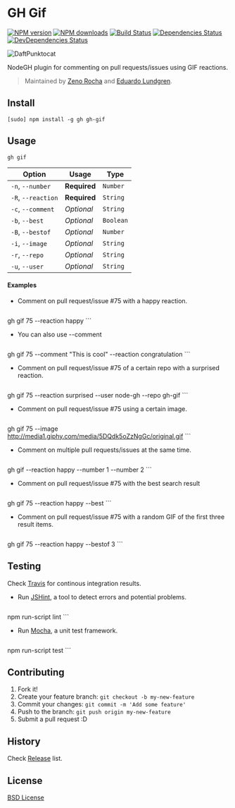 # GH Gif

[![NPM version](http://img.shields.io/npm/v/gh-gif.svg?style=flat)](http://npmjs.org/gh-gif)
[![NPM downloads](http://img.shields.io/npm/dm/gh-gif.svg?style=flat)](http://npmjs.org/gh-gif)
[![Build Status](http://img.shields.io/travis/node-gh/gh-gif/master.svg?style=flat)](https://travis-ci.org/node-gh/gh-gif)
[![Dependencies Status](http://img.shields.io/david/node-gh/gh-gif.svg?style=flat)](https://david-dm.org/node-gh/gh-gif)
[![DevDependencies Status](http://img.shields.io/david/dev/node-gh/gh-gif.svg?style=flat)](https://david-dm.org/node-gh/gh-gif#info=devDependencies)

![DaftPunktocat](https://cloud.githubusercontent.com/assets/398893/3528215/09d7c124-078d-11e4-8ed7-683d3a0936f6.gif)

NodeGH plugin for commenting on pull requests/issues using GIF reactions.

> Maintained by [Zeno Rocha](https://github.com/zenorocha) and [Eduardo Lundgren](https://github.com/eduardolundgren).

## Install

```
[sudo] npm install -g gh gh-gif
```

## Usage

```
gh gif
```

Option             | Usage        | Type
---                | ---          | ---
`-n`, `--number`   | **Required** | `Number`
`-R`, `--reaction` | **Required** | `String`
`-c`, `--comment`  | *Optional*   | `String`
`-b`, `--best`     | *Optional*   | `Boolean`
`-B`, `--bestof`   | *Optional*   | `Number`
`-i`, `--image`    | *Optional*   | `String`
`-r`, `--repo`     | *Optional*   | `String`
`-u`, `--user`     | *Optional*   | `String`

#### Examples

* Comment on pull request/issue #75 with a happy reaction.

    ```
gh gif 75 --reaction happy
    ```

* You can also use --comment

    ```
gh gif 75 --comment "This is cool" --reaction congratulation
    ```

* Comment on pull request/issue #75 of a certain repo with a surprised reaction.

    ```
gh gif 75 --reaction surprised --user node-gh --repo gh-gif
    ```

* Comment on pull request/issue #75 using a certain image.

    ```
gh gif 75 --image http://media1.giphy.com/media/5DQdk5oZzNgGc/original.gif
    ```

* Comment on multiple pull requests/issues at the same time.

	```
gh gif --reaction happy --number 1 --number 2
	```

* Comment on pull request/issue #75 with the best search result

    ```
gh gif 75 --reaction happy --best
    ```

* Comment on pull request/issue #75 with a random GIF of the first three result items.

    ```
gh gif 75 --reaction happy --bestof 3
    ```

## Testing

Check [Travis](https://travis-ci.org/node-gh/gh-gif) for continous integration results.

* Run [JSHint](http://www.jshint.com/), a tool to detect errors and potential problems.

    ```
npm run-script lint
    ```

* Run [Mocha](http://visionmedia.github.io/mocha/), a unit test framework.

    ```
npm run-script test
    ```

## Contributing

1. Fork it!
2. Create your feature branch: `git checkout -b my-new-feature`
3. Commit your changes: `git commit -m 'Add some feature'`
4. Push to the branch: `git push origin my-new-feature`
5. Submit a pull request :D

## History

Check [Release](https://github.com/node-gh/gh-gif/releases) list.

## License

[BSD License](https://github.com/node-gh/gh/blob/master/LICENSE.md)
